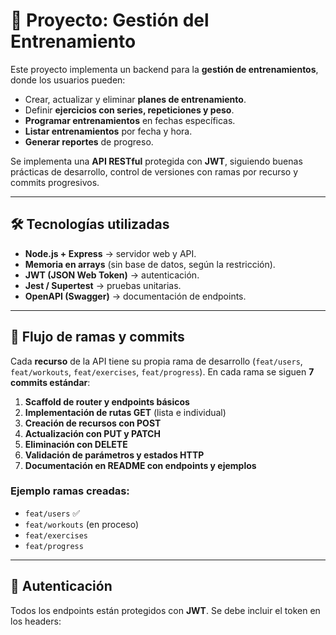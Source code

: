 # 📌 Proyecto: Gestión del Entrenamiento

Este proyecto implementa un backend para la **gestión de entrenamientos**, donde los usuarios pueden:

- Crear, actualizar y eliminar **planes de entrenamiento**.
- Definir **ejercicios con series, repeticiones y peso**.
- **Programar entrenamientos** en fechas específicas.
- **Listar entrenamientos** por fecha y hora.
- **Generar reportes** de progreso.

Se implementa una **API RESTful** protegida con **JWT**, siguiendo buenas prácticas de desarrollo, control de versiones con ramas por recurso y commits progresivos.

---

## 🛠️ Tecnologías utilizadas
- **Node.js + Express** → servidor web y API.
- **Memoria en arrays** (sin base de datos, según la restricción).
- **JWT (JSON Web Token)** → autenticación.
- **Jest / Supertest** → pruebas unitarias.
- **OpenAPI (Swagger)** → documentación de endpoints.

---

## 🌿 Flujo de ramas y commits

Cada **recurso** de la API tiene su propia rama de desarrollo (`feat/users`, `feat/workouts`, `feat/exercises`, `feat/progress`).
En cada rama se siguen **7 commits estándar**:

1. **Scaffold de router y endpoints básicos**
2. **Implementación de rutas GET** (lista e individual)
3. **Creación de recursos con POST**
4. **Actualización con PUT y PATCH**
5. **Eliminación con DELETE**
6. **Validación de parámetros y estados HTTP**
7. **Documentación en README con endpoints y ejemplos**

### Ejemplo ramas creadas:
- `feat/users` ✅
- `feat/workouts` (en proceso)
- `feat/exercises`
- `feat/progress`

---

## 🔐 Autenticación
Todos los endpoints están protegidos con **JWT**.
Se debe incluir el token en los headers:
